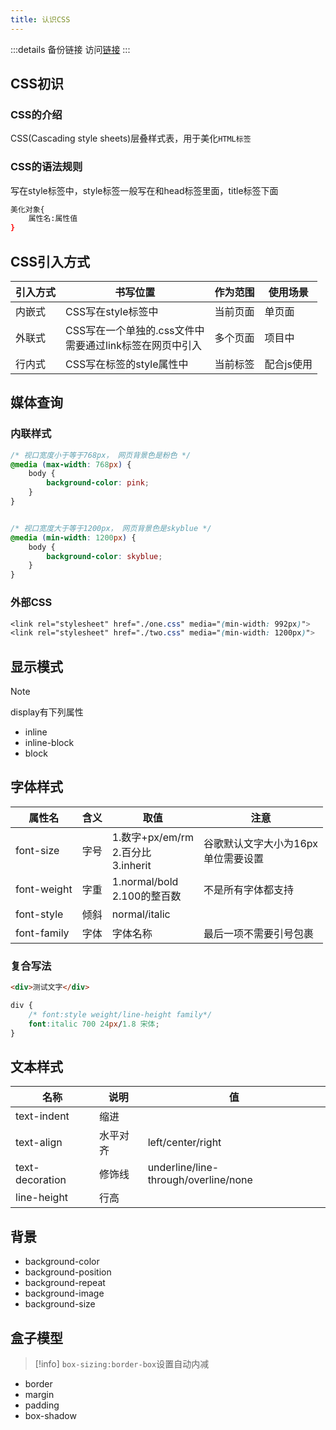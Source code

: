 ```yaml
---
title: 认识CSS
---
```


:::details 备份链接
访问[链接](https://1m29yg5p67.k.topthink.com/@css3/)
:::

## CSS初识

### CSS的介绍

CSS(Cascading style sheets)层叠样式表，用于美化`HTML标签`

### CSS的语法规则

写在style标签中，style标签一般写在和head标签里面，title标签下面


```bash
美化对象{
	属性名:属性值
}
```


## CSS引入方式


| 引入方式 | 书写位置                                                     | 作为范围 | 使用场景   |
| -------- | ------------------------------------------------------------ | -------- | ---------- |
| 内嵌式   | CSS写在style标签中                                           | 当前页面 | 单页面     |
| 外联式   | CSS写在一个单独的.css文件中<br />需要通过link标签在网页中引入 | 多个页面 | 项目中     |
| 行内式   | CSS写在标签的style属性中                                     | 当前标签 | 配合js使用 |


## 媒体查询


### 内联样式


```css
/* 视口宽度小于等于768px， 网页背景色是粉色 */
@media (max-width: 768px) {
    body {
        background-color: pink;
    }
}


/* 视口宽度大于等于1200px， 网页背景色是skyblue */
@media (min-width: 1200px) {
    body {
        background-color: skyblue;
    }
}
```


### 外部CSS


```css
<link rel="stylesheet" href="./one.css" media="(min-width: 992px)">
<link rel="stylesheet" href="./two.css" media="(min-width: 1200px)">
```


## 显示模式


>[!note]
>display有下列属性


- inline
- inline-block
- block


## 字体样式


| 属性名      | 含义 | 取值                                         | 注意                                     |
| ----------- | ---- | -------------------------------------------- | ---------------------------------------- |
| font-size   | 字号 | 1.数字+px/em/rm<br />2.百分比<br />3.inherit | 谷歌默认文字大小为16px<br />单位需要设置 |
| font-weight | 字重 | 1.normal/bold<br />2.100的整百数             | 不是所有字体都支持                       |
| font-style  | 倾斜 | normal/italic                                |                                          |
| font-family | 字体 | 字体名称                                     | 最后一项不需要引号包裹                   |


### 复合写法
```html
<div>测试文字</div>
```
```css
div {
    /* font:style weight/line-height family*/
    font:italic 700 24px/1.8 宋体;
}
```


## 文本样式


| 名称            | 说明     | 值                                   |
| --------------- | -------- | ------------------------------------ |
| text-indent     | 缩进     |                                      |
| text-align      | 水平对齐 | left/center/right                    |
| text-decoration | 修饰线   | underline/line-through/overline/none |
| line-height     | 行高     |                                      |


## 背景


- background-color
- background-position
- background-repeat
- background-image
- background-size


## 盒子模型


>[!info]
> `box-sizing:border-box`设置自动内减


- border
- margin
- padding
- box-shadow

